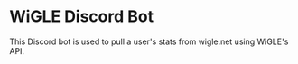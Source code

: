 # WiGLE Discord Bot
This Discord bot is used to pull a user's stats from wigle.net using WiGLE's API.
